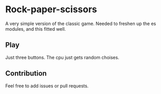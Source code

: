 # Rock-paper-scissors

A very simple version of the classic game. Needed to freshen up the es modules, and this fitted well.

## Play

Just three buttons. The cpu just gets random choises.

## Contribution

Feel free to add issues or pull requests.